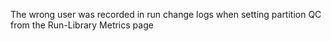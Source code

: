 The wrong user was recorded in run change logs when setting partition QC from the Run-Library
Metrics page
